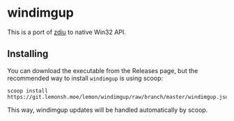 # windimgup
This is a port of [zdiu](https://git.lemonsh.moe/lemon/zdiu) to native Win32 API.

## Installing
You can download the executable from the Releases page, but the recommended way to install `windimgup` is using scoop:
```
scoop install https://git.lemonsh.moe/lemon/windimgup/raw/branch/master/windimgup.json
```
This way, windimgup updates will be handled automatically by scoop.